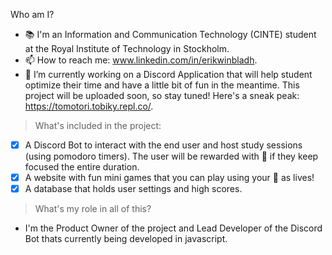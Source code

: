 Who am I?

- 📚 I'm an Information and Communication Technology (CINTE) student at the Royal Institute of Technology in Stockholm.
- 📫 How to reach me: www.linkedin.com/in/erikwinbladh.
- 🔭 I’m currently working on a Discord Application that will help student optimize their time and have a little bit of fun in the meantime. This project will be uploaded soon, so stay tuned! Here's a sneak peak: https://tomotori.tobiky.repl.co/.
> What's included in the project:
- [X] A Discord Bot to interact with the end user and host study sessions (using pomodoro timers). The user will be rewarded with 🍅 if they keep focused the entire duration.
- [X] A website with fun mini games that you can play using your 🍅 as lives!
- [X] A database that holds user settings and high scores.
> What's my role in all of this?
- I'm the Product Owner of the project and Lead Developer of the Discord Bot thats currently being developed in javascript. 

